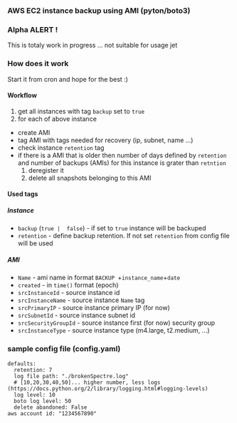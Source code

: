 ### AWS EC2 instance backup using AMI (pyton/boto3)

### Alpha ALERT !
This is totaly work in progress ... not suitable for usage jet

### How does it work

Start it from cron and hope for the best :)

#### Workflow
1. get all instances with tag `backup` set to `true`
2. for each of above instance
  * create AMI
  * tag AMI with tags needed for recovery (ip, subnet, name ...)
  * check instance `retention` tag
  * if there is a AMI that is older then number of days defined by `retention` and number of backups (AMIs) for this instance is grater than `retntion`
    1. deregister it
    2. delete all snapshots belonging to this AMI

#### Used tags
##### Instance
* `backup` (`true |  false`) - if set to `true` instance will be backuped
* `retention` - define backup retention. If not set `retention` from config file will be used

##### AMI
* `Name` - ami name in format `BACKUP `+`instance_name`+`date`
* `created` - in `time()` format (epoch)
* `srcInstanceId` - source instance id
* `srcInstanceName` - source instance `Name` tag
* `srcPrimaryIP` - source instance primary IP (for now)
* `srcSubnetId` - source instance subnet id
* `srcSecurityGroupId` - source instance first (for now) security group
* `srcInstanceType` - source instance type (m4.large, t2.medium, ...)


### sample config file (config.yaml)

```
defaults:
  retention: 7
  log file path: "./brokenSpectre.log"
  # [10,20,30,40,50]... higher number, less logs (https://docs.python.org/2/library/logging.html#logging-levels)
  log level: 10
  boto log level: 50
  delete abandoned: False
aws account id: "1234567890"
```